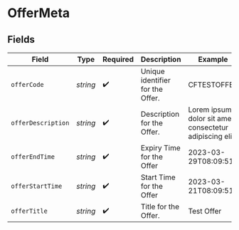 # OfferMeta


## Fields

| Field                                                   | Type                                                    | Required                                                | Description                                             | Example                                                 |
| ------------------------------------------------------- | ------------------------------------------------------- | ------------------------------------------------------- | ------------------------------------------------------- | ------------------------------------------------------- |
| `offerCode`                                             | *string*                                                | :heavy_check_mark:                                      | Unique identifier for the Offer.                        | CFTESTOFFER                                             |
| `offerDescription`                                      | *string*                                                | :heavy_check_mark:                                      | Description for the Offer.                              | Lorem ipsum dolor sit amet, consectetur adipiscing elit |
| `offerEndTime`                                          | *string*                                                | :heavy_check_mark:                                      | Expiry Time for the Offer                               | 2023-03-29T08:09:51Z                                    |
| `offerStartTime`                                        | *string*                                                | :heavy_check_mark:                                      | Start Time for the Offer                                | 2023-03-21T08:09:51Z                                    |
| `offerTitle`                                            | *string*                                                | :heavy_check_mark:                                      | Title for the Offer.                                    | Test Offer                                              |